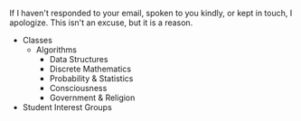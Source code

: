 If I haven't responded to your email, spoken to you kindly, or kept in touch, I apologize.
This isn't an excuse, but it is a reason.

* Classes
  * Algorithms
	* Data Structures
	* Discrete Mathematics
	* Probability & Statistics
	* Consciousness
	* Government & Religion
* Student Interest Groups
